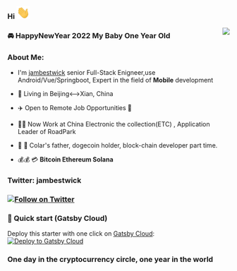 
### Hi <img src="https://github.com/jambestwick/jambestwick/blob/master/src/wave.gif" width="30px">

<img align="right" src="https://visitor-badge.laobi.icu/badge?page_id=jambestwick.jambestwick">

### :oncoming_automobile: HappyNewYear 2022  My Baby One Year Old

### About Me:
- I'm [jambestwick](https://linktr.ee/jambestwick) senior Full-Stack Enigneer,use Android/Vue/Springboot, Expert in the field of **Mobile** development

- 🗼 Living in Beijing<-->Xian, China

- ✈️ Open to Remote Job Opportunities 🍻

- 👷‍♂️ Now Work at China Electronic the collection(ETC) , Application Leader of RoadPark 

- 👶 💌 Colar's father, dogecoin holder, block-chain developer part time.

- 💰💰 💳  **Bitcoin Ethereum Solana**

### Twitter: jambestwick
###  [![Follow on Twitter](https://img.shields.io/twitter/follow/jambestwick.svg)](https://twitter.com/intent/follow?screen_name=jambestwick)

### 🚀 Quick start (Gatsby Cloud)
Deploy this starter with one click on [Gatsby Cloud](https://www.gatsbyjs.com/cloud/):
[<img src="https://www.gatsbyjs.com/deploynow.svg" alt="Deploy to Gatsby Cloud">](https://www.gatsbyjs.com/dashboard/deploynow?url=https://github.com/gatsbyjs/gatsby-starter-default)
### One day in the cryptocurrency circle, one year in the world
